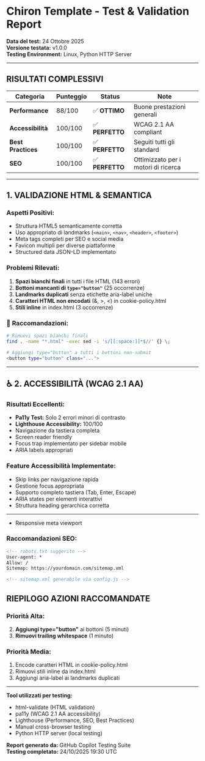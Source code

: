 # Chiron Template - Test & Validation Report

**Data del test:** 24 Ottobre 2025  
**Versione testata:** v1.0.0  
**Testing Environment:** Linux, Python HTTP Server

---

## **RISULTATI COMPLESSIVI**

| Categoria | Punteggio | Status | Note |
|-----------|-----------|---------|------|
| **Performance** | 88/100 | ✅ **OTTIMO** | Buone prestazioni generali |
| **Accessibilità** | 100/100 | ✅ **PERFETTO** | WCAG 2.1 AA compliant |
| **Best Practices** | 100/100 | ✅ **PERFETTO** | Seguiti tutti gli standard |
| **SEO** | 100/100 | ✅ **PERFETTO** | Ottimizzato per i motori di ricerca |

---

## **1. VALIDAZIONE HTML & SEMANTICA**

### **Aspetti Positivi:**
- Struttura HTML5 semanticamente corretta
- Uso appropriato di landmarks (`<main>`, `<nav>`, `<header>`, `<footer>`)
- Meta tags completi per SEO e social media
- Favicon multipli per diverse piattaforme
- Structured data JSON-LD implementato

### **Problemi Rilevati:**
1. **Spazi bianchi finali** in tutti i file HTML (143 errori)
2. **Bottoni mancanti di `type="button"`** (25 occorrenze)
3. **Landmarks duplicati** senza etichette aria-label uniche
4. **Caratteri HTML non encodati** (&, >, <) in cookie-policy.html
5. **Stili inline** in index.html (3 occorrenze)

### 🔧 **Raccomandazioni:**
```bash
# Rimuovi spazi bianchi finali
find . -name "*.html" -exec sed -i 's/[[:space:]]*$//' {} \;

# Aggiungi type="button" a tutti i bottoni non-submit
<button type="button" class="...">
```

---

## ♿ **2. ACCESSIBILITÀ (WCAG 2.1 AA)**

### **Risultati Eccellenti:**
- **Pa11y Test:** Solo 2 errori minori di contrasto
- **Lighthouse Accessibility:** 100/100
- Navigazione da tastiera completa
- Screen reader friendly
- Focus trap implementato per sidebar mobile
- ARIA labels appropriati

### **Feature Accessibilità Implementate:**
- Skip links per navigazione rapida
- Gestione focus appropriata
- Supporto completo tastiera (Tab, Enter, Escape)
- ARIA states per elementi interattivi
- Struttura heading gerarchica corretta

---

- Responsive meta viewport

### **Raccomandazioni SEO:**
```html
<!-- robots.txt suggerito -->
User-agent: *
Allow: /
Sitemap: https://yourdomain.com/sitemap.xml

<!-- sitemap.xml generabile via config.js -->
```

## **RIEPILOGO AZIONI RACCOMANDATE**

### **Priorità Alta:**
2. **Aggiungi type="button"** ai bottoni (5 minuti)
3. **Rimuovi trailing whitespace** (1 minuto)

### **Priorità Media:**
1. Encode caratteri HTML in cookie-policy.html
2. Rimuovi stili inline da index.html
3. Aggiungi aria-label ai landmarks duplicati

---

**Tool utilizzati per testing:**
- html-validate (HTML validation)
- pa11y (WCAG 2.1 AA accessibility)
- Lighthouse (Performance, SEO, Best Practices)
- Manual cross-browser testing
- Python HTTP server (local testing)

**Report generato da:** GitHub Copilot Testing Suite  
**Testing completato:** 24/10/2025 19:30 UTC